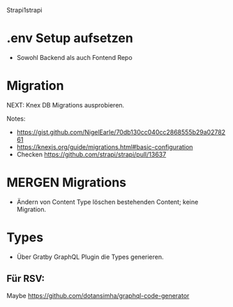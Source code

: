 Strapi1strapi

# .env Setup aufsetzen

- Sowohl Backend als auch Fontend Repo

# Migration

NEXT: Knex DB Migrations ausprobieren.

Notes:

- https://gist.github.com/NigelEarle/70db130cc040cc2868555b29a0278261
- https://knexjs.org/guide/migrations.html#basic-configuration
- Checken https://github.com/strapi/strapi/pull/13637

# MERGEN Migrations

- Ändern von Content Type löschen bestehenden Content; keine Migration.

# Types

- Über Gratby GraphQL Plugin die Types generieren.

## Für RSV:

Maybe https://github.com/dotansimha/graphql-code-generator
